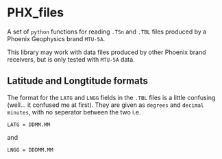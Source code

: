 # PHX_files

A set of `python` functions for reading `.TSn` and `.TBL` files produced by a Phoenix Geophysics brand `MTU-5A`.

This library may work with data files produced by other Phoenix brand receivers, but is only tested with `MTU-5A` data.

## Latitude and Longtitude formats

The format for the `LATG` and `LNGG` fields in the `.TBL` files is a little confusing (well... it confused me at first).
They are given as `degrees` and `decimal minutes`, with no seperator between the two i.e.

`LATG = DDMM.MM`

and

`LNGG = DDDMM.MM`
